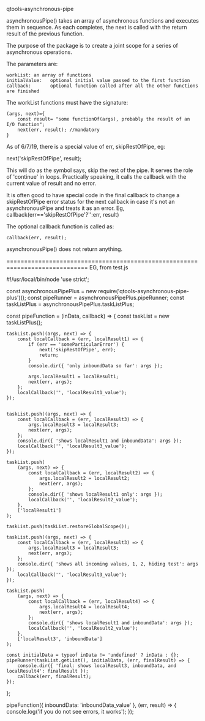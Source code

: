 qtools-asynchronous-pipe

asynchronousPipe() takes an array of asynchronous functions and executes
them in sequence. As each completes, the next is called with the return
result of the previous function.

The purpose of the package is to create a joint scope for a series of
asynchronous operations.

The parameters are:

	workList: an array of functions
	initialValue:	optional initial value passed to the first function
	callback:		optional function called after all the other functions are finished

The workList functions must have the signature:

	(args, next)={
		const result= "some functionOf(args), probably the result of an I/O function";
		next(err, result); //mandatory
	}

As of 6/7/19, there is a special value of err, skipRestOfPipe, eg:

next('skipRestOfPipe', result);

This will do as the symbol says, skip the rest of the pipe. It serves
the role of 'continue' in loops. Practically speaking, it calls the
callback with the current value of result and no error.

It is often good to have special code in the final callback to change a
skipRestOfPipe error status for the next callback in case it's not an
asynchronousPipe and  treats it as an error. Eg,
callback(err=='skipRestOfPipe'?'':err, result)

The optional callback function is called as:

	callback(err, result);

asynchronousPipe() does not return anything.



=============================================================================
EG, from test.js 


#!/usr/local/bin/node
'use strict';

const asynchronousPipePlus = new require('qtools-asynchronous-pipe-plus')();
const pipeRunner = asynchronousPipePlus.pipeRunner;
const taskListPlus = asynchronousPipePlus.taskListPlus; 

 const pipeFunction = (inData, callback) => {
	const taskList = new taskListPlus();
	
	taskList.push((args, next) => {
		const localCallback = (err, localResult1) => {
			if (err == 'someParticularError') {
				next('skipRestOfPipe', err);
				return;
			}
			console.dir({ 'only inboundData so far': args });
			
			args.localResult1 = localResult1;
			next(err, args);
		};
		localCallback('', 'localResult1_value');
	});
	
	
	taskList.push((args, next) => {
		const localCallback = (err, localResult3) => {
			args.localResult3 = localResult3;
			next(err, args);
		};
		console.dir({ 'shows localResult1 and inboundData': args });
		localCallback('', 'localResult3_value');
	});
	
	taskList.push(
		(args, next) => {
			const localCallback = (err, localResult2) => {
				args.localResult2 = localResult2;
				next(err, args);
			};
			console.dir({ 'shows localResult1 only': args });
			localCallback('', 'localResult2_value');
		},
		['localResult1']
	);
	
	taskList.push(taskList.restoreGlobalScope());
	
	taskList.push((args, next) => {
		const localCallback = (err, localResult3) => {
			args.localResult3 = localResult3;
			next(err, args);
		};
		console.dir({ 'shows all incoming values, 1, 2, hiding test': args });
		localCallback('', 'localResult3_value');
	});
	
	taskList.push(
		(args, next) => {
			const localCallback = (err, localResult4) => {
				args.localResult4 = localResult4;
				next(err, args);
			};
			console.dir({ 'shows localResult1 and inboundData': args });
			localCallback('', 'localResult2_value');
		},
		['localResult3', 'inboundData']
	);
	
	const initialData = typeof inData != 'undefined' ? inData : {};
	pipeRunner(taskList.getList(), initialData, (err, finalResult) => {
		console.dir({ 'final: shows localResult3, inboundData, and localResult4': finalResult });
		callback(err, finalResult);
	});
};

pipeFunction({ inboundData: 'inboundData_value' }, (err, result) => {
	console.log('if you do not see errors, it works');
});
